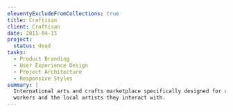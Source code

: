 ```yaml
---
eleventyExcludeFromCollections: true
title: Craftisan
client: Craftisan
date: 2011-04-15
project:
  status: dead
tasks:
  - Product Branding
  - User Experience Design
  - Project Architecture
  - Responsive Styles
summary: |
  International arts and crafts marketplace specifically designed for aid
  workers and the local artists they interact with.
---
```



